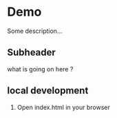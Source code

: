 # Demo

Some description...


## Subheader

what is going on here ?

## local development
1. Open index.html in your browser